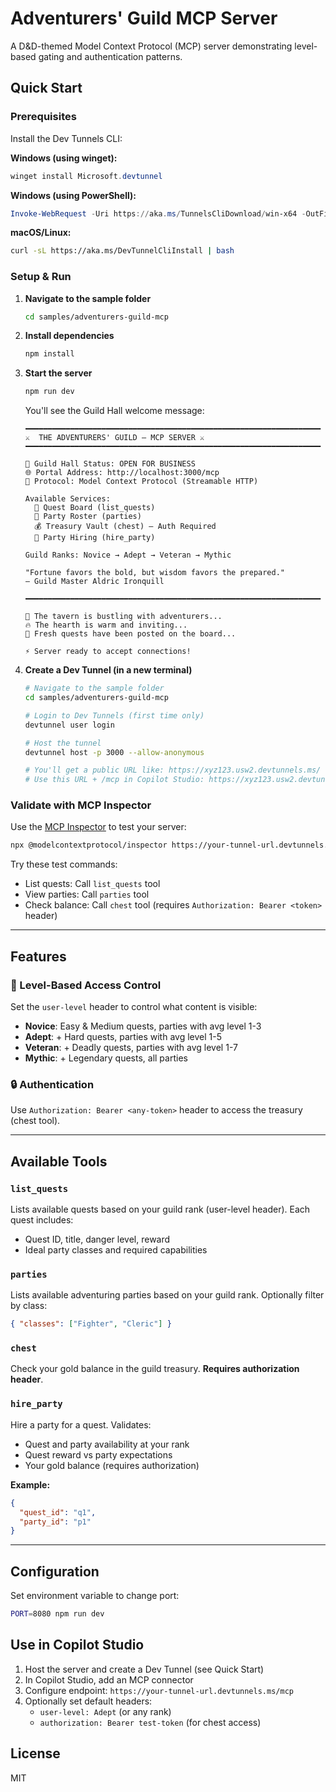 # Adventurers' Guild MCP Server

A D&D-themed Model Context Protocol (MCP) server demonstrating level-based gating and authentication patterns.

## Quick Start

### Prerequisites

Install the Dev Tunnels CLI:

**Windows (using winget):**
```powershell
winget install Microsoft.devtunnel
```

**Windows (using PowerShell):**
```powershell
Invoke-WebRequest -Uri https://aka.ms/TunnelsCliDownload/win-x64 -OutFile devtunnel.exe
```

**macOS/Linux:**
```bash
curl -sL https://aka.ms/DevTunnelCliInstall | bash
```

### Setup & Run

1. **Navigate to the sample folder**
   ```bash
   cd samples/adventurers-guild-mcp
   ```

2. **Install dependencies**
   ```bash
   npm install
   ```

3. **Start the server**
   ```bash
   npm run dev
   ```

   You'll see the Guild Hall welcome message:
   ```
   ━━━━━━━━━━━━━━━━━━━━━━━━━━━━━━━━━━━━━━━━━━━━━━━━━━━━━━━━━━━━━━━━━━
   ⚔️  THE ADVENTURERS' GUILD – MCP SERVER ⚔️
   ━━━━━━━━━━━━━━━━━━━━━━━━━━━━━━━━━━━━━━━━━━━━━━━━━━━━━━━━━━━━━━━━━━

   🏰 Guild Hall Status: OPEN FOR BUSINESS
   🌐 Portal Address: http://localhost:3000/mcp
   📜 Protocol: Model Context Protocol (Streamable HTTP)

   Available Services:
     📜 Quest Board (list_quests)
     👥 Party Roster (parties)
     💰 Treasury Vault (chest) – Auth Required
     🤝 Party Hiring (hire_party)

   Guild Ranks: Novice → Adept → Veteran → Mythic

   "Fortune favors the bold, but wisdom favors the prepared."
   — Guild Master Aldric Ironquill

   ━━━━━━━━━━━━━━━━━━━━━━━━━━━━━━━━━━━━━━━━━━━━━━━━━━━━━━━━━━━━━━━━━━

   🎲 The tavern is bustling with adventurers...
   🔥 The hearth is warm and inviting...
   📜 Fresh quests have been posted on the board...

   ⚡ Server ready to accept connections!
   ```

4. **Create a Dev Tunnel (in a new terminal)**
   ```bash
   # Navigate to the sample folder
   cd samples/adventurers-guild-mcp
   
   # Login to Dev Tunnels (first time only)
   devtunnel user login
   
   # Host the tunnel
   devtunnel host -p 3000 --allow-anonymous
   
   # You'll get a public URL like: https://xyz123.usw2.devtunnels.ms/
   # Use this URL + /mcp in Copilot Studio: https://xyz123.usw2.devtunnels.ms/mcp
   ```

### Validate with MCP Inspector

Use the [MCP Inspector](https://github.com/modelcontextprotocol/inspector) to test your server:

```bash
npx @modelcontextprotocol/inspector https://your-tunnel-url.devtunnels.ms/mcp
```

Try these test commands:
- List quests: Call `list_quests` tool
- View parties: Call `parties` tool
- Check balance: Call `chest` tool (requires `Authorization: Bearer <token>` header)

---

## Features

### 🎲 Level-Based Access Control
Set the `user-level` header to control what content is visible:
- **Novice**: Easy & Medium quests, parties with avg level 1-3
- **Adept**: + Hard quests, parties with avg level 1-5
- **Veteran**: + Deadly quests, parties with avg level 1-7
- **Mythic**: + Legendary quests, all parties

### 🔒 Authentication
Use `Authorization: Bearer <any-token>` header to access the treasury (chest tool).

---

## Available Tools

### `list_quests`
Lists available quests based on your guild rank (user-level header). Each quest includes:
- Quest ID, title, danger level, reward
- Ideal party classes and required capabilities

### `parties`
Lists available adventuring parties based on your guild rank. Optionally filter by class:
```json
{ "classes": ["Fighter", "Cleric"] }
```

### `chest`
Check your gold balance in the guild treasury. **Requires authorization header**.

### `hire_party`
Hire a party for a quest. Validates:
- Quest and party availability at your rank
- Quest reward vs party expectations
- Your gold balance (requires authorization)

**Example:**
```json
{
  "quest_id": "q1",
  "party_id": "p1"
}
```

---

## Configuration

Set environment variable to change port:
```bash
PORT=8080 npm run dev
```

## Use in Copilot Studio

1. Host the server and create a Dev Tunnel (see Quick Start)
2. In Copilot Studio, add an MCP connector
3. Configure endpoint: `https://your-tunnel-url.devtunnels.ms/mcp`
4. Optionally set default headers:
   - `user-level: Adept` (or any rank)
   - `authorization: Bearer test-token` (for chest access)

## License

MIT
